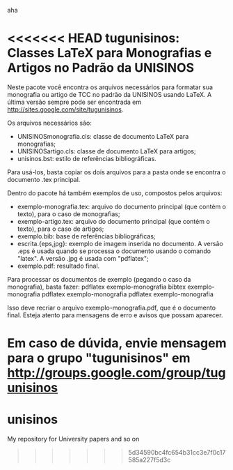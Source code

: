 aha

<<<<<<< HEAD
tugunisinos: Classes LaTeX para Monografias e Artigos no Padrão da UNISINOS
==============================================================

Neste pacote você encontra os arquivos necessários para formatar sua
monografia ou artigo de TCC no padrão da UNISINOS usando LaTeX.
A última versão sempre pode ser encontrada em
http://sites.google.com/site/tugunisinos.

Os arquivos necessários são:
- UNISINOSmonografia.cls: classe de documento LaTeX para monografias;
- UNISINOSartigo.cls: classe de documento LaTeX para artigos;
- unisinos.bst: estilo de referências bibliográficas.

Para usá-los, basta copiar os dois arquivos para a pasta onde se encontra
o documento .tex principal.

Dentro do pacote há também exemplos de uso, compostos pelos arquivos:
- exemplo-monografia.tex: arquivo do documento principal (que contém o texto), para o caso de monografias;
- exemplo-artigo.tex: arquivo do documento principal (que contém o texto), para o caso de artigos;
- exemplo.bib: base de referências bibliográficas;
- escrita.{eps,jpg}: exemplo de imagem inserida no documento. A versão .eps
  é usada quando se processa o documento usando o comando "latex".  A
  versão .jpg é usada com "pdflatex";
- exemplo.pdf: resultado final.

Para processar os documentos de exemplo (pegando o caso da monografia), basta fazer:
pdflatex exemplo-monografia
bibtex exemplo-monografia
pdflatex exemplo-monografia
pdflatex exemplo-monografia

Isso deve recriar o arquivo exemplo-monografia.pdf, que é o documento final.  Esteja
atento para mensagens de erro e avisos que possam aparecer.

Em caso de dúvida, envie mensagem para o grupo "tugunisinos" em
http://groups.google.com/group/tugunisinos
=======
unisinos
========

My repository for University papers and so on
>>>>>>> 5d34590bc4fc654b31cc3e7f0c17585a227f5d3c

